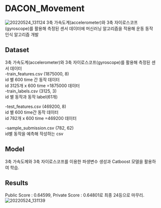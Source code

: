 # DACON_Movement
![20220524_131124](https://user-images.githubusercontent.com/84311270/169981580-8a50bd36-6304-4fb1-9ded-36286400af8d.png)
3축 가속도계(accelerometer)와 3축 자이로스코프(gyroscope)를 활용해 측정된 센서 데이터에 머신러닝 알고리즘을 적용해 운동 동작 인식 알고리즘 개발

## Dataset
3축 가속도계(accelerometer)와 3축 자이로스코프(gyroscope)를 활용해 측정된 센서 데이터  
-train_features.csv (1875000, 8)  
id 별 600 time 간 동작 데이터  
id 3125개  x 600 time =1875000 데이터  
-train_labels.csv (3125, 3)  
id 별 동작과 동작 label(61개)  

-test_features.csv (469200, 8)  
id 별 600 time간 동작 데이터  
id 782개  x 600 time =469200 데이터  

-sample_submission.csv (782, 62)  
id별 동작을 예측해 작성하는 csv   

## Model
3축 가속도께와 3축 자이로스코프를 이용한 파생변수 생성과 Catboost 모델을 활용하여 학습.

## Results
Public Score : 0.64599, Private Score : 0.64801로 최종 24등으로 마무리.
![20220524_131139](https://user-images.githubusercontent.com/84311270/169981983-fe747a12-f93e-4c50-ae75-5c48c767631f.png)
